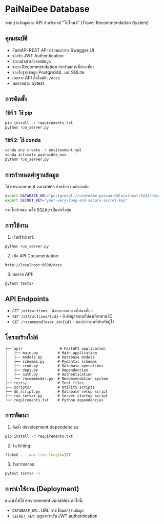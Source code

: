 # PaiNaiDee Database

ระบบฐานข้อมูลและ API สำหรับแอป "ไปไหนดี" (Travel Recommendation System)

## คุณสมบัติ
- FastAPI REST API พร้อมเอกสาร Swagger UI
- รองรับ JWT Authentication
- ระบบนำเข้า/ส่งออกข้อมูล
- ระบบ Recommendation สำหรับสถานที่ท่องเที่ยว
- รองรับฐานข้อมูล PostgreSQL และ SQLite
- เอกสาร API อัตโนมัติ: `/docs`
- ทดสอบด้วย pytest

## การติดตั้ง

### วิธีที่ 1: ใช้ pip
```bash
pip install -r requirements.txt
python run_server.py
```

### วิธีที่ 2: ใช้ conda
```bash
conda env create -f environment.yml
conda activate painaidee_env
python run_server.py
```

## การกำหนดค่าฐานข้อมูล

ใช้ environment variables สำหรับความปลอดภัย:

```bash
export DATABASE_URL="postgresql://username:password@localhost:5432/database_name"
export SECRET_KEY="your-very-long-and-secure-secret-key"
```

หากไม่กำหนด จะใช้ SQLite เป็นค่าเริ่มต้น

## การใช้งาน

1. เริ่มเซิร์ฟเวอร์:
```bash
python run_server.py
```

2. เปิด API Documentation:
```
http://localhost:8000/docs
```

3. ทดสอบ API:
```bash
pytest tests/
```

## API Endpoints

- `GET /attractions` - ดึงรายการสถานที่ท่องเที่ยว
- `GET /attractions/{id}` - ดึงข้อมูลสถานที่ท่องเที่ยวตาม ID
- `GET /recommend?user_id={id}` - แนะนำสถานที่สำหรับผู้ใช้

## โครงสร้างไฟล์

```
├── api/                 # FastAPI application
│   ├── main.py         # Main application
│   ├── models.py       # Database models
│   ├── schemas.py      # Pydantic schemas
│   ├── crud.py         # Database operations
│   ├── deps.py         # Dependencies
│   ├── auth.py         # Authentication
│   └── recommender.py  # Recommendation system
├── tests/              # Test files
├── scripts/            # Utility scripts
├── db_script.py        # Database setup script
├── run_server.py       # Server startup script
└── requirements.txt    # Python dependencies
```

## การพัฒนา

1. ติดตั้ง development dependencies:
```bash
pip install -r requirements.txt
```

2. รัน linting:
```bash
flake8 . --max-line-length=127
```

3. รันการทดสอบ:
```bash
pytest tests/ -v
```

## การนำใช้งาน (Deployment)

แนะนำให้ใช้ environment variables ต่อไปนี้:
- `DATABASE_URL`: URL การเชื่อมต่อฐานข้อมูล
- `SECRET_KEY`: กุญแจสำหรับ JWT authentication